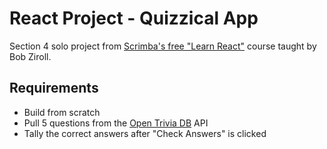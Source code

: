 # React Project - Quizzical App

Section 4 solo project from [Scrimba's free "Learn React"](https://scrimba.com/learn/learnreact/) course taught by Bob Ziroll.

## Requirements

* Build from scratch
* Pull 5 questions from the [Open Trivia DB](https://opentdb.com/) API
* Tally the correct answers after "Check Answers" is clicked
